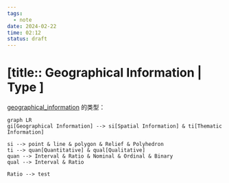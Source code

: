 ```yaml
---
tags:
  - note
date: 2024-02-22
time: 02:12
status: draft
---
```


# [title:: Geographical Information | Type ]

[geographical_information](geographical_information.md) 的类型：

```mermaid
graph LR
gi[Geographical Information] --> si[Spatial Information] & ti[Thematic Information]

si --> point & line & polygon & Relief & Polyhedron
ti --> quan[Quantitative] & qual[Qualitative]
quan --> Interval & Ratio & Nominal & Ordinal & Binary
qual --> Interval & Ratio

Ratio --> test
```

